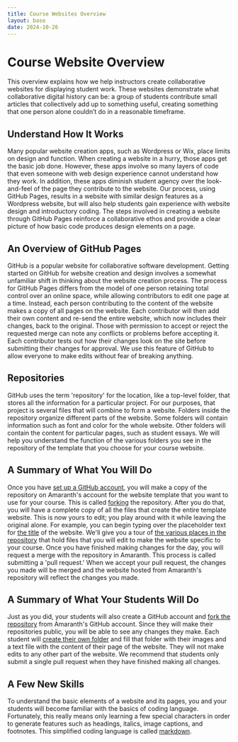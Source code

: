 ```yaml
---
title: Course Websites Overview
layout: base
date: 2024-10-26
---
```


# Course Website Overview
This overview explains how we help instructors create collaborative websites for displaying student work. These websites demonstrate what collaborative digital history can be: a group of students contribute small articles that collectively add up to something useful, creating something that one person alone couldn’t do in a reasonable timeframe.

## Understand How It Works
Many popular website creation apps, such as Wordpress or Wix, place limits on design and function. When creating a website in a hurry, those apps get the basic job done. However, these apps involve so many layers of code that even someone with web design experience cannot understand how they work. In addition, these apps diminish student agency over the look-and-feel of the page they contribute to the website. Our process, using GitHub Pages, results in a website with similar design features as a Wordpress website, but will also help students gain experience with website design and introductory coding. The steps involved in creating a website through GitHub Pages reinforce a collaborative ethos and provide a clear picture of how basic code produces design elements on a page. 

## An Overview of GitHub Pages
GitHub is a popular website for collaborative software development. Getting started on GitHub for website creation and design involves a somewhat unfamiliar shift in thinking about the website creation process. The process for GitHub Pages differs from the model of one person retaining total control over an online space, while allowing contributors to edit one page at a time. Instead, each person contributing to the content of the website makes a copy of all pages on the website. Each contributor will then add their own content and re-send the entire website, which now includes their changes, back to the original. Those with permission to accept or reject the requested merge can note any conflicts or problems before accepting it. Each contributor tests out how their changes look on the site before submitting their changes for approval. We use this feature of GitHub to allow everyone to make edits without fear of breaking anything. 

## Repositories
GitHub uses the term 'repository' for the location, like a top-level folder, that stores all the information for a particular project. For our purposes, that project is several files that will combine to form a website. Folders inside the repository organize different parts of the website. Some folders will contain information such as font and color for the whole website. Other folders will contain the content for particular pages, such as student essays. We will help you understand the function of the various folders you see in the repository of the template that you choose for your course website.

## A Summary of What You Will Do
Once you have [set up a GitHub account](https://fredgibbs.net/xanthan/guides/getting-started), you will make a copy of the repository on Amaranth's account for the website template that you want to use for your course. This is called [forking](https://fredgibbs.net/courses/artificial-history/campus-history-setup.html) the repository. After you do that, you will have a complete copy of all the files that create the entire template website. This is now yours to edit; you play around with it while leaving the original alone. For example, you can begin typing over the placeholder text for [the title](https://fredgibbs.net/xanthan/guides/editing-your-site) of the website. We'll give you a tour of [the various places in the repository](https://fredgibbs.net/xanthan/guides/understanding-your-site) that hold files that you will edit to make the website specific to your course. Once you have finished making changes for the day, you will request a merge with the repository in Amaranth. This process is called submitting a 'pull request.' When we accept your pull request, the changes you made will be merged and the website hosted from Amaranth's repository will reflect the changes you made. 

## A Summary of What Your Students Will Do
Just as you did, your students will also create a GitHub account and [fork the repository](https://fredgibbs.net/courses/artificial-history/campus-history-setup.html) from Amaranth's GitHub account. Since they will make their repositories public, you will be able to see any changes they make. Each student will [create their own folder](https://fredgibbs.net/courses/artificial-history/campus-history-new-page.html) and fill that folder with their images and a text file with the content of their page of the website. They will not make edits to any other part of the website. We recommend that students only submit a single pull request when they have finished making all changes. 

## A Few New Skills
To understand the basic elements of a website and its pages, you and your students will become familiar with the basics of coding language. Fortunately, this really means only learning a few special characters in order to generate features such as headings, italics, image captions, and footnotes. This simplified coding language is called [markdown](https://fredgibbs.net/xanthan/samples/typography).

